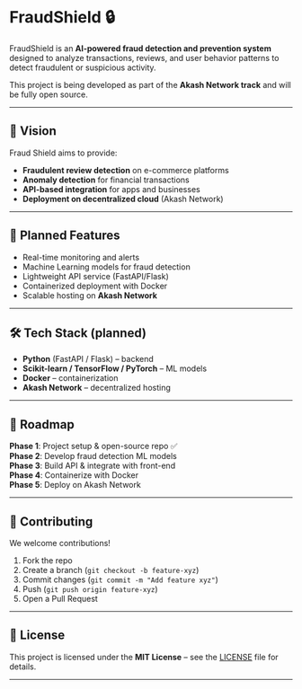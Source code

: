 # FraudShield 🔒

FraudShield is an **AI-powered fraud detection and prevention system** designed to analyze transactions, reviews, and user behavior patterns to detect fraudulent or suspicious activity.

This project is being developed as part of the **Akash Network track** and will be fully open source.

---

## 🚀 Vision
Fraud Shield aims to provide:
- **Fraudulent review detection** on e-commerce platforms
- **Anomaly detection** for financial transactions
- **API-based integration** for apps and businesses
- **Deployment on decentralized cloud** (Akash Network)

---

## 📌 Planned Features
- Real-time monitoring and alerts  
- Machine Learning models for fraud detection  
- Lightweight API service (FastAPI/Flask)  
- Containerized deployment with Docker  
- Scalable hosting on **Akash Network**

---

## 🛠️ Tech Stack (planned)
- **Python** (FastAPI / Flask) – backend  
- **Scikit-learn / TensorFlow / PyTorch** – ML models  
- **Docker** – containerization  
- **Akash Network** – decentralized hosting  

---

## 📅 Roadmap
**Phase 1**: Project setup & open-source repo ✅  
**Phase 2**: Develop fraud detection ML models  
**Phase 3**: Build API & integrate with front-end  
**Phase 4**: Containerize with Docker  
**Phase 5**: Deploy on Akash Network  

---

## 🤝 Contributing
We welcome contributions!  
1. Fork the repo  
2. Create a branch (`git checkout -b feature-xyz`)  
3. Commit changes (`git commit -m "Add feature xyz"`)  
4. Push (`git push origin feature-xyz`)  
5. Open a Pull Request  

---

## 📄 License
This project is licensed under the **MIT License** – see the [LICENSE](LICENSE) file for details.

---

